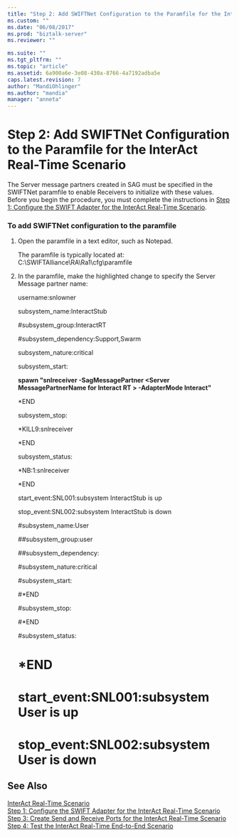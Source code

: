 ```yaml
---
title: "Step 2: Add SWIFTNet Configuration to the Paramfile for the InterAct Real-Time Scenario | Microsoft Docs"
ms.custom: ""
ms.date: "06/08/2017"
ms.prod: "biztalk-server"
ms.reviewer: ""

ms.suite: ""
ms.tgt_pltfrm: ""
ms.topic: "article"
ms.assetid: 6a900a6e-3e08-430a-8766-4a7192adba5e
caps.latest.revision: 7
author: "MandiOhlinger"
ms.author: "mandia"
manager: "anneta"
---
```

# Step 2: Add SWIFTNet Configuration to the Paramfile for the InterAct Real-Time Scenario
The Server message partners created in SAG must be specified in the SWIFTNet paramfile to enable Receivers to initialize with these values. Before you begin the procedure, you must complete the instructions in [Step 1: Configure the SWIFT Adapter for the InterAct Real-Time Scenario](../../adapters-and-accelerators/fileact-interact/step-1-configure-the-swift-adapter-for-the-interact-real-time-scenario.md).  
  
### To add SWIFTNet configuration to the paramfile  
  
1. Open the paramfile in a text editor, such as Notepad.  
  
    The paramfile is typically located at: C:\SWIFTAlliance\RA\Ra1\cfg\paramfile  
  
2. In the paramfile, make the highlighted change to specify the Server Message partner name:  
  
    username:snlowner  
  
    subsystem_name:InteractStub  
  
    \#subsystem_group:InteractRT  
  
    \#subsystem_dependency:Support,Swarm  
  
    subsystem_nature:critical  
  
    subsystem_start:  
  
    **spawn "snlreceiver -SagMessagePartner \<Server MessagePartnerName for Interact RT \> -AdapterMode Interact"**  
  
    *END  
  
    subsystem_stop:  
  
    *KILL9:snlreceiver  
  
    *END  
  
    subsystem_status:  
  
    *NB:1:snlreceiver  
  
    *END  
  
    start_event:SNL001:subsystem InteractStub is up  
  
    stop_event:SNL002:subsystem InteractStub is down  
  
    \#subsystem_name:User  
  
    \##subsystem_group:user  
  
    \##subsystem_dependency:  
  
    \#subsystem_nature:critical  
  
    \#subsystem_start:  
  
    \#*END  
  
    \#subsystem_stop:  
  
    \#*END  
  
    \#subsystem_status:  
  
    # *END  
  
    # start_event:SNL001:subsystem User is up  
  
    # stop_event:SNL002:subsystem User is down  
  
## See Also  
 [InterAct Real-Time Scenario](../../adapters-and-accelerators/fileact-interact/interact-real-time-scenario.md)   
 [Step 1: Configure the SWIFT Adapter for the InterAct Real-Time Scenario](../../adapters-and-accelerators/fileact-interact/step-1-configure-the-swift-adapter-for-the-interact-real-time-scenario.md)   
 [Step 3: Create Send and Receive Ports for the InterAct Real-Time Scenario](../../adapters-and-accelerators/fileact-interact/step-3-create-send-and-receive-ports-for-the-interact-real-time-scenario.md)   
 [Step 4: Test the InterAct Real-Time End-to-End Scenario](../../adapters-and-accelerators/fileact-interact/step-4-test-the-interact-real-time-end-to-end-scenario.md)